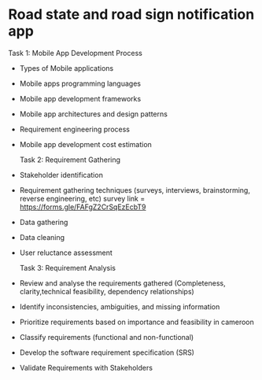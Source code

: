 # Road state and road sign notification app

Task 1: Mobile App Development Process 
- Types of Mobile applications
- Mobile apps programming languages
- Mobile app development frameworks
- Mobile app architectures and design patterns
- Requirement engineering process
- Mobile app development cost estimation

  Task 2: Requirement Gathering 
- Stakeholder identification
- Requirement gathering techniques (surveys, interviews, brainstorming,
reverse engineering, etc) survey link = https://forms.gle/FAFgZ2CrSqEzEcbT9
- Data gathering
- Data cleaning
- User reluctance assessment

  Task 3: Requirement Analysis 
- Review and analyse the requirements gathered (Completeness, clarity,technical feasibility, dependency relationships)
- Identify inconsistencies, ambiguities, and missing information
- Prioritize requirements based on importance and feasibility in cameroon 
- Classify requirements (functional and non-functional)
- Develop the software requirement specification (SRS)
- Validate Requirements with Stakeholders

